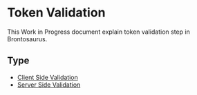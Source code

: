 # Token Validation

This Work in Progress document explain token validation step in Brontosaurus.

## Type

-   [Client Side Validation](/docs/about/client-side-validation.md)
-   [Server Side Validation](/docs/about/server-side-validation.md)
